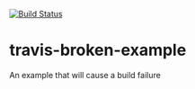 [![Build Status](https://travis-ci.org/alvarezsantiago/travis-broken-example.svg)](https://travis-ci.org/alvarezsantiago/travis-broken-example)

# travis-broken-example

An example that will cause a build failure
